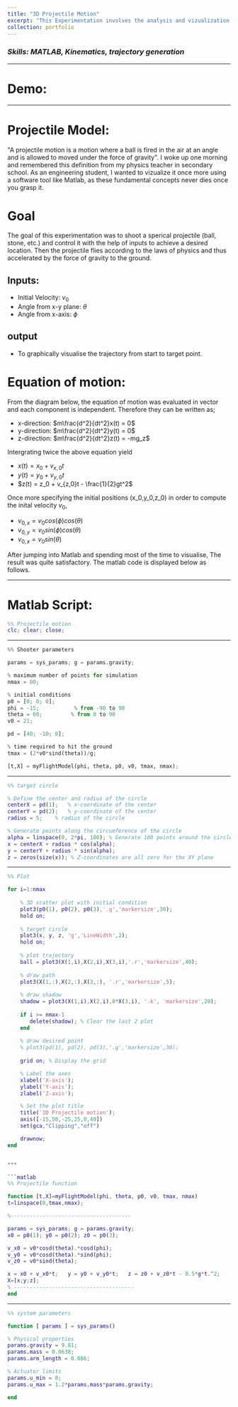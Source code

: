 ```yaml
---
title: "3D Projectile Motion"
excerpt: "This Experimentation involves the analysis and vizualization of trajectory of a projectile motion in 3D"
collection: portfolio
---
```


### _Skills: MATLAB, Kinematics, trajectory generation_

****

Demo:
===

***

Projectile Model:
===

"A projectile motion is a motion where a ball is fired in the air at an angle and is allowed to moved under the force of gravity". I woke up one morning and remembered this definition from my physics teacher in secondary school. As an engineering student, I wanted to vizualize it once more using a software tool like Matlab, as these fundamental concepts never dies once you grasp it.

Goal
=== 
The goal of this experimentation was to shoot a sperical projectile (ball, stone, etc.) and control it with the help of inputs to achieve a desired location. Then the projectile flies according to the laws of physics and thus accelerated by the force of gravity to the ground.

## Inputs:
- Initial Velocity: $v_0$
- Angle from x-y plane: $\theta$
- Angle from x-axis: $\phi$
## output 
- To graphically visualise the trajectory from start to target point.

Equation of motion:
===

From the diagram below, the equation of motion was evaluated in vector and each component is independent. Therefore they can be written as;
- x-direction: $m\frac{d^2}{dt^2}x(t) = 0$
- y-direction: $m\frac{d^2}{dt^2}y(t) = 0$
- z-direction: $m\frac{d^2}{dt^2}z(t) = -mg_z$

Intergrating twice the above equation yield

- $x(t) = x_0 + v_{x,0}t$
- $y(t) = y_0 + v_{y,0}t$
- $z(t) = z_0 + v_{z,0}t - \frac{1}{2}gt^2$

Once more specifying the initial positions (x_0,y_0,z_0) in order to compute the inital velocity $v_0$,

- $v_{0,x} = v_0cos(\phi)cos(\theta)$
- $v_{0,y} = v_0sin(\phi)cos(\theta)$
- $v_{0,x} = v_0sin(\theta)$

After jumping into Matlab and spending most of the time to visualise, The result was quite satisfactory. The matlab code is displayed below as follows.

***

Matlab Script:
===

```matlab
%% Projectile motion
clc; clear; close;
````

***

```python
%% Shooter parameters

params = sys_params; g = params.gravity;

% maximum number of points for simulation
nmax = 80;

% initial conditions
p0 = [0; 0; 0];
phi = -15;           % from -90 to 90
theta = 60;         % from 0 to 90
v0 = 21;

pd = [40; -10; 0];

% time required to hit the ground
tmax = (2*v0*sind(theta))/g;

[t,X] = myFlightModel(phi, theta, p0, v0, tmax, nmax);
```

***

```matlab
%% target circle

% Define the center and radius of the circle
centerX = pd(1);   % x-coordinate of the center
centerY = pd(2);   % y-coordinate of the center
radius = 5;    % radius of the circle

% Generate points along the circumference of the circle
alpha = linspace(0, 2*pi, 100); % Generate 100 points around the circle
x = centerX + radius * cos(alpha);
y = centerY + radius * sin(alpha);
z = zeros(size(x)); % Z-coordinates are all zero for the XY plane
```

***

```matlab
%% Plot

for i=1:nmax
    
    % 3D scatter plot with initial condition
    plot3(p0(1), p0(2), p0(3),'.g','markersize',30);
    hold on;
    
    % target circle
    plot3(x, y, z, 'g','LineWidth',2);
    hold on;
    
    % plot trajectory
    ball = plot3(X(1,i),X(2,i),X(3,i),'.r','markersize',40);
    
    % draw path
    plot3(X(1,:),X(2,:),X(3,:), '.r','markersize',5);
    
    % draw shadow
    shadow = plot3(X(1,i),X(2,i),0*X(3,i), '.k', 'markersize',20);
    
    if i >= nmax-1
       delete(shadow); % Clear the last 2 plot
    end
    
    % draw desired point
    % plot3(pd(1), pd(2), pd(3),'.g','markersize',30);
    
    grid on; % Display the grid

    % Label the axes
    xlabel('X-axis');
    ylabel('Y-axis');
    zlabel('Z-axis');

    % Set the plot title
    title('3D Projectile motion'); 
    axis([-15,50,-25,25,0,40])
    set(gca,"Clipping","off")

    drawnow;
end


***

```matlab
%% Projectile function

function [t,X]=myFlightModel(phi, theta, p0, v0, tmax, nmax)
t=linspace(0,tmax,nmax);

%--------------------------------------

params = sys_params; g = params.gravity;
x0 = p0(1); y0 = p0(2); z0 = p0(3);

v_x0 = v0*cosd(theta).*cosd(phi);
v_y0 = v0*cosd(theta).*sind(phi);
v_z0 = v0*sind(theta);

x = x0 + v_x0*t;   y = y0 + v_y0*t;   z = z0 + v_z0*t - 0.5*g*t.^2;
X=[x;y;z];
% --------------------------------------
end

```
***

```matlab
%% system parameters

function [ params ] = sys_params()

% Physical properties
params.gravity = 9.81;
params.mass = 0.0638;
params.arm_length = 0.086;

% Actuator limits
params.u_min = 0;
params.u_max = 1.2*params.mass*params.gravity;

end
```



